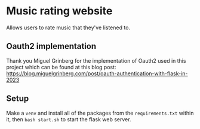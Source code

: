 # Music rating website

Allows users to rate music that they've listened to.

## Oauth2 implementation

Thank you Miguel Grinberg for the implementation of Oauth2 used in this project which 
can be found at this blog post: 
https://blog.miguelgrinberg.com/post/oauth-authentication-with-flask-in-2023

## Setup

Make a `venv` and install all of the packages from the `requirements.txt` within it,
then `bash start.sh` to start the flask web server.
